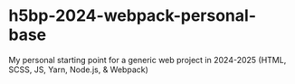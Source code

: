 # h5bp-2024-webpack-personal-base
My personal starting point for a generic web project in 2024-2025 (HTML, SCSS, JS, Yarn, Node.js, &amp; Webpack)
